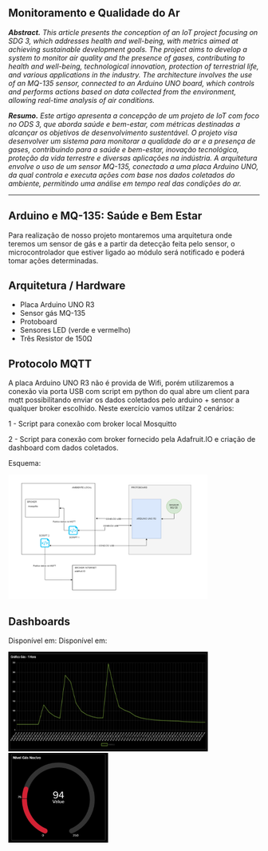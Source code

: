 ## Monitoramento e Qualidade do Ar

***Abstract.** This article presents the conception of an IoT project focusing on
SDG 3, which addresses health and well-being, with metrics aimed at
achieving sustainable development goals. The project aims to develop a system
to monitor air quality and the presence of gases, contributing to health and
well-being, technological innovation, protection of terrestrial life, and various
applications in the industry.
The architecture involves the use of an MQ-135 sensor, connected to an
Arduino UNO board, which controls and performs actions based on data
collected from the environment, allowing real-time analysis of air conditions.*

***Resumo.** Este artigo apresenta a concepção de um projeto de IoT com foco no
ODS 3, que aborda saúde e bem-estar, com métricas destinadas a alcançar os
objetivos de desenvolvimento sustentável. O projeto visa desenvolver um
sistema para monitorar a qualidade do ar e a presença de gases, contribuindo
para a saúde e bem-estar, inovação tecnológica, proteção da vida terrestre e
diversas aplicações na indústria.
A arquitetura envolve o uso de um sensor MQ-135, conectado a uma placa
Arduino UNO, da qual controla e executa ações com base nos dados coletados
do ambiente, permitindo uma análise em tempo real das condições do ar.*

---

## Arduino e MQ-135: Saúde e Bem Estar

Para realização de nosso projeto montaremos uma arquitetura onde
teremos um sensor de gás e a partir da detecção feita pelo sensor, o
microcontrolador que estiver ligado ao módulo será notificado e poderá tomar
ações determinadas.

## Arquitetura / Hardware

* Placa Arduino UNO R3
* Sensor gás MQ-135 
* Protoboard
* Sensores LED (verde e vermelho)
* Três Resistor de 150Ω

## Protocolo MQTT

A placa Arduino UNO R3 não é provida de Wifi, porém utilizaremos a conexão via porta USB com script em python do qual abre um client para mqtt possibilitando enviar os dados coletados pelo arduino + sensor a qualquer broker escolhido. Neste exercício vamos utilzar 2 cenários:

1 - Script para conexão com broker local Mosquitto

2 - Script para conexão com broker fornecido pela Adafruit.IO e criação de dashboard com dados coletados.


Esquema:

<img src="./imagens/MQTT.png" alt="ESQUEMA PROTOCOLO MQTT" width="400" height="250">

## Dashboards

Disponível em:
Disponível em:

<img src="./imagens/metrics.png" alt="Métricas" width="400" height="200">
<img src="./imagens/nivel-gas.png" alt="Nível" width="200" height="180">